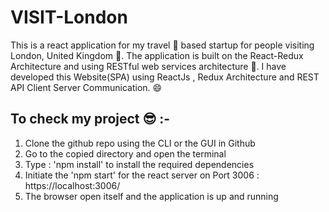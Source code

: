 # VISIT-London

This is a react application for my travel 🤠 based startup for people visiting London, United Kingdom 🌄. The application is built on the React-Redux Architecture and using RESTful web services architecture 📌. I have developed this Website(SPA) using ReactJs , Redux Architecture and REST API Client Server Communication. 😄

## To check my project 😎 :-

1. Clone the github repo using the CLI or the GUI in Github
2. Go to the copied directory and open the terminal
3. Type : 'npm install' to install the required dependencies
4. Initiate the 'npm start' for the react server on Port 3006 : https://localhost:3006/
5. The browser open itself and the application is up and running
